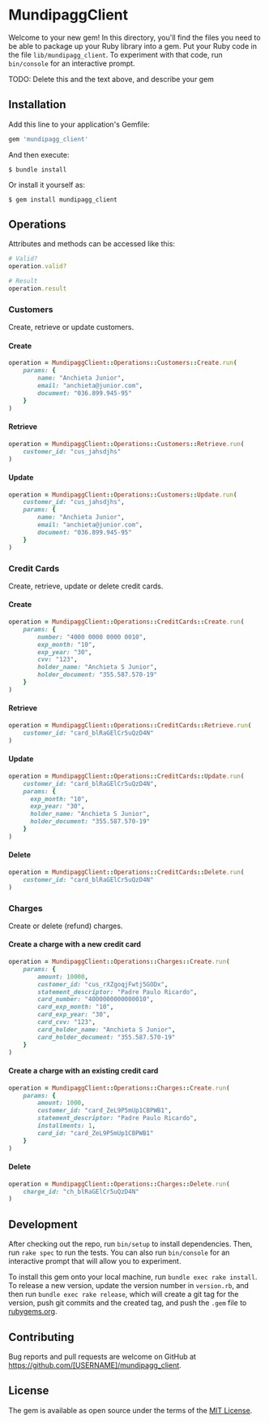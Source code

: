 # MundipaggClient

Welcome to your new gem! In this directory, you'll find the files you need to be able to package up your Ruby library into a gem. Put your Ruby code in the file `lib/mundipagg_client`. To experiment with that code, run `bin/console` for an interactive prompt.

TODO: Delete this and the text above, and describe your gem

## Installation

Add this line to your application's Gemfile:

```ruby
gem 'mundipagg_client'
```

And then execute:

    $ bundle install

Or install it yourself as:

    $ gem install mundipagg_client

## Operations

Attributes and methods can be accessed like this:

```ruby
# Valid?
operation.valid?

# Result
operation.result
```

### Customers

Create, retrieve or update customers.

#### Create

```ruby
operation = MundipaggClient::Operations::Customers::Create.run(
    params: {
        name: "Anchieta Junior",
        email: "anchieta@junior.com",
        document: "036.899.945-95"
    }
)
```

#### Retrieve

```ruby
operation = MundipaggClient::Operations::Customers::Retrieve.run(
    customer_id: "cus_jahsdjhs"
)
```

#### Update

```ruby
operation = MundipaggClient::Operations::Customers::Update.run(
    customer_id: "cus_jahsdjhs",
    params: {
        name: "Anchieta Junior",
        email: "anchieta@junior.com",
        document: "036.899.945-95"
    }
)
```

### Credit Cards

Create, retrieve, update or delete credit cards.

#### Create

```ruby
operation = MundipaggClient::Operations::CreditCards::Create.run(
    params: {
        number: "4000 0000 0000 0010",
        exp_month: "10",
        exp_year: "30",
        cvv: "123",
        holder_name: "Anchieta S Junior",
        holder_document: "355.587.570-19"
    }
)
```

#### Retrieve

```ruby
operation = MundipaggClient::Operations::CreditCards::Retrieve.run(
    customer_id: "card_blRaGElCr5uQzD4N"
)
```

#### Update

```ruby
operation = MundipaggClient::Operations::CreditCards::Update.run(
    customer_id: "card_blRaGElCr5uQzD4N",
    params: {
      exp_month: "10",
      exp_year: "30",
      holder_name: "Anchieta S Junior",
      holder_document: "355.587.570-19"
    }
)
```

#### Delete

```ruby
operation = MundipaggClient::Operations::CreditCards::Delete.run(
    customer_id: "card_blRaGElCr5uQzD4N"
)
```

### Charges

Create or delete (refund) charges.

#### Create a charge with a new credit card

```ruby
operation = MundipaggClient::Operations::Charges::Create.run(
    params: {
        amount: 10000,
        customer_id: "cus_rXZgoqjFwtj5GODx",
        statement_descriptor: "Padre Paulo Ricardo",
        card_number: "4000000000000010",
        card_exp_month: "10",
        card_exp_year: "30",
        card_cvv: "123",
        card_holder_name: "Anchieta S Junior",
        card_holder_document: "355.587.570-19"
    }
)
```

#### Create a charge with an existing credit card

```ruby
operation = MundipaggClient::Operations::Charges::Create.run(
    params: {
        amount: 1000,
        customer_id: "card_ZeL9P5mUp1CBPWB1",
        statement_descriptor: "Padre Paulo Ricardo",
        installments: 1,
        card_id: "card_ZeL9P5mUp1CBPWB1"
    }
)
```

#### Delete

```ruby
operation = MundipaggClient::Operations::Charges::Delete.run(
    charge_id: "ch_blRaGElCr5uQzD4N"
)
```




## Development

After checking out the repo, run `bin/setup` to install dependencies. Then, run `rake spec` to run the tests. You can also run `bin/console` for an interactive prompt that will allow you to experiment.

To install this gem onto your local machine, run `bundle exec rake install`. To release a new version, update the version number in `version.rb`, and then run `bundle exec rake release`, which will create a git tag for the version, push git commits and the created tag, and push the `.gem` file to [rubygems.org](https://rubygems.org).

## Contributing

Bug reports and pull requests are welcome on GitHub at https://github.com/[USERNAME]/mundipagg_client.

## License

The gem is available as open source under the terms of the [MIT License](https://opensource.org/licenses/MIT).
